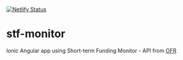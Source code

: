 [![Netlify Status](https://api.netlify.com/api/v1/badges/c0504e43-9353-4cb5-90f4-7479d12f6aa7/deploy-status)](https://stf-monitor.netlify.app)
# stf-monitor
Ionic Angular app using Short-term Funding Monitor - API
from [OFR](https://www.financialresearch.gov/short-term-funding-monitor/api/)
